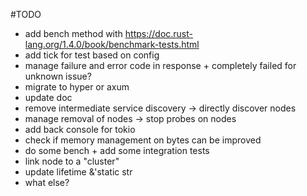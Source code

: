 #TODO
- add bench method with https://doc.rust-lang.org/1.4.0/book/benchmark-tests.html
- add tick for test based on config
- manage failure and error code in response + completely failed for unknown issue?
- migrate to hyper or axum
- update doc
- remove intermediate service discovery -> directly discover nodes
- manage removal of nodes -> stop probes on nodes
- add back console for tokio
- check if memory management on bytes can be improved
- do some bench + add some integration tests
- link node to a "cluster"
- update lifetime &'static str
- what else?